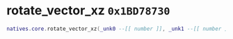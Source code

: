 # rotate_vector_xz `0x1BD78730`

```lua
natives.core.rotate_vector_xz(_unk0 --[[ number ]], _unk1 --[[ number ]], _unk2 --[[ number ]])
```